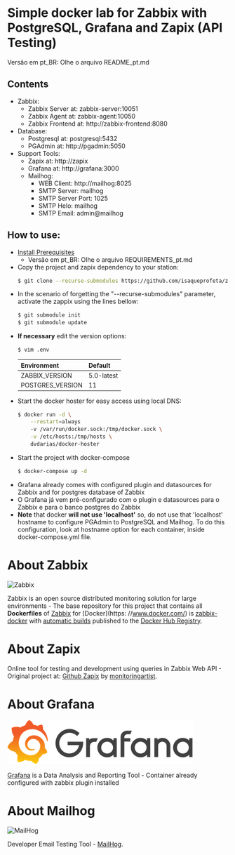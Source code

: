 # Simple docker lab for Zabbix with PostgreSQL, Grafana and Zapix (API Testing)

Versão em pt_BR: Olhe o arquivo README_pt.md

## Contents

- Zabbix:
  - Zabbix Server at: zabbix-server:10051
  - Zabbix Agent at: zabbix-agent:10050
  - Zabbix Frontend at: http://zabbix-frontend:8080
- Database:
  - Postgresql at: postgresql:5432
  - PGAdmin at: http://pgadmin:5050
- Support Tools:
  - Zapix at: http://zapix
  - Grafana at: http://grafana:3000
  - Mailhog:
    - WEB Client: http://mailhog:8025
    - SMTP Server: mailhog
    - SMTP Server Port: 1025
    - SMTP Helo: mailhog
    - SMTP Email: admin@mailhog

## How to use:

- [Install Prerequisites](./REQUIREMENTS.md)
  - Versão em pt_BR: Olhe o arquivo REQUIREMENTS_pt.md
- Copy the project and zapix dependency to your station:
  ```sh
  $ git clone --recurse-submodules https://github.com/isaqueprofeta/zabbix-lab.git
  ```
- In the scenario of forgetting the "--recurse-submodules" parameter, activate the zappix using the lines bellow:
  ```sh
  $ git submodule init
  $ git submodule update
  ```
- **If necessary** edit the version options:
  ```sh
  $ vim .env
  ```
  | Environment      | Default    |
  | ---------------- | ---------- |
  | ZABBIX_VERSION   | 5.0-latest |
  | POSTGRES_VERSION | 11         |
- Start the docker hoster for easy access using local DNS:
  ```sh
  $ docker run -d \
      --restart=always
      -v /var/run/docker.sock:/tmp/docker.sock \
      -v /etc/hosts:/tmp/hosts \
      dvdarias/docker-hoster
  ```
- Start the project with docker-compose
  ```sh
  $ docker-compose up -d
  ```
- Grafana already comes with configured plugin and datasources for Zabbix and for postgres database of Zabbix
- O Grafana já vem pré-configurado com o plugin e datasources para o Zabbix e para o banco postgres do Zabbix
- **Note** that docker **will not use 'localhost'** so, do not use that 'localhost' hostname to configure PGAdmin to PostgreSQL and Mailhog. To do this configuration, look at hostname option for each container, inside docker-compose.yml file.

# About Zabbix

![Zabbix](https://assets.zabbix.com/img/logo/zabbix_logo_500x131.png)

Zabbix is ​​an open source distributed monitoring solution for large environments - The base repository for this project that contains all **Dockerfiles** of [Zabbix](https://zabbix.com/) for [Docker](https: //www.docker.com/) is [zabbix-docker](https://github.com/zabbix/zabbix-docker) with [automatic builds](https://registry.hub.docker.com/u/zabbix/) published to the [Docker Hub Registry](https://registry.hub.docker.com/).

# About Zapix

Online tool for testing and development using queries in Zabbix Web API - Original project at: [Github Zapix](https://github.com/monitoringartist/zapix) by [monitoringartist](https://monitoringartist.com/).

# About Grafana

![Grafana](https://raw.githubusercontent.com/grafana/grafana/master/docs/logo-horizontal.png)

[Grafana](https://grafana.com) is a Data Analysis and Reporting Tool - Container already configured with zabbix plugin installed

# About Mailhog

![MailHog](https://raw.githubusercontent.com/mailhog/MailHog-UI/master/assets/images/hog.png)

Developer Email Testing Tool - [MailHog](https://github.com/mailhog/MailHog).
